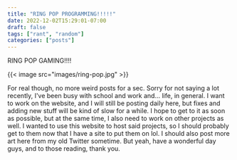 ```yaml
---
title: "RING POP PROGRAMMING!!!!!"
date: 2022-12-02T15:29:01-07:00
draft: false
tags: ["rant", "random"]
categories: ["posts"]
---
```


RING POP GAMING!!!!

{{< image src="images/ring-pop.jpg" >}}

For real though, no more weird posts for a sec. Sorry for not saying a lot recently, I've been busy with school and work and... life, in general. I want to work on the website, and I will still be posting daily here, but fixes and adding new stuff will be kind of slow for a while. I hope to get to it as soon as possible, but at the same time, I also need to work on other projects as well. I wanted to use this website to host said projects, so I should probably get to them now that I have a site to put them on lol. I should also post more art here from my old Twitter sometime. But yeah, have a wonderful day guys, and to those reading, thank you.